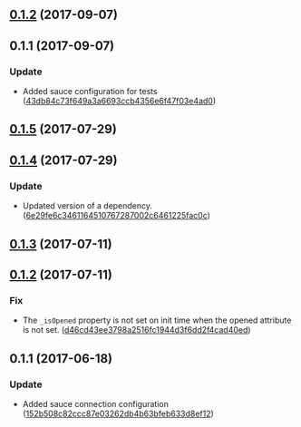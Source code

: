 <a name="0.1.2"></a>
## [0.1.2](https://github.com/advanced-rest-client/openable-panel-behavior/compare/0.1.1...0.1.2) (2017-09-07)




<a name="0.1.1"></a>
## 0.1.1 (2017-09-07)


### Update

* Added sauce configuration for tests ([43db84c73f649a3a6693ccb4356e6f47f03e4ad0](https://github.com/advanced-rest-client/openable-panel-behavior/commit/43db84c73f649a3a6693ccb4356e6f47f03e4ad0))



<a name="0.1.5"></a>
## [0.1.5](https://github.com/advanced-rest-client/request-payload-editor-behavior/compare/0.1.4...0.1.5) (2017-07-29)




<a name="0.1.4"></a>
## [0.1.4](https://github.com/advanced-rest-client/request-payload-editor-behavior/compare/0.1.3...0.1.4) (2017-07-29)


### Update

* Updated version of a dependency.  ([6e29fe6c3461164510767287002c6461225fac0c](https://github.com/advanced-rest-client/request-payload-editor-behavior/commit/6e29fe6c3461164510767287002c6461225fac0c))



<a name="0.1.3"></a>
## [0.1.3](https://github.com/advanced-rest-client/request-payload-editor-behavior/compare/0.1.2...v0.1.3) (2017-07-11)




<a name="0.1.2"></a>
## [0.1.2](https://github.com/advanced-rest-client/request-payload-editor-behavior/compare/0.1.1...v0.1.2) (2017-07-11)


### Fix

* The  `_isOpened` property is not set on init time when the opened attribute is not set. ([d46cd43ee3798a2516fc1944d3f6dd2f4cad40ed](https://github.com/advanced-rest-client/request-payload-editor-behavior/commit/d46cd43ee3798a2516fc1944d3f6dd2f4cad40ed))



<a name="0.1.1"></a>
## 0.1.1 (2017-06-18)


### Update

* Added sauce connection configuration ([152b508c82ccc87e03262db4b63bfeb633d8ef12](https://github.com/advanced-rest-client/request-payload-editor-behavior/commit/152b508c82ccc87e03262db4b63bfeb633d8ef12))



